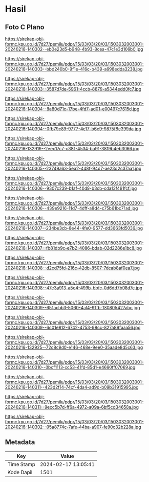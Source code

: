 # Hasil

## Foto C Plano

https://sirekap-obj-formc.kpu.go.id/7d27/pemilu/pdpr/15/03/03/20/03/1503032003001-20240216-140302--eb0e23d5-b948-4b93-8cea-47c1e3d106b0.jpg

https://sirekap-obj-formc.kpu.go.id/7d27/pemilu/pdpr/15/03/03/20/03/1503032003001-20240216-140303--bbd240b0-9f1e-416c-b439-a698edda3238.jpg

https://sirekap-obj-formc.kpu.go.id/7d27/pemilu/pdpr/15/03/03/20/03/1503032003001-20240216-140303--3587d7de-5961-4ccb-8879-a5344edd0fc7.jpg

https://sirekap-obj-formc.kpu.go.id/7d27/pemilu/pdpr/15/03/03/20/03/1503032003001-20240216-140304--8a80d71c-17be-4fd7-ad01-e00497c7615d.jpg

https://sirekap-obj-formc.kpu.go.id/7d27/pemilu/pdpr/15/03/03/20/03/1503032003001-20240216-140304--0fb79c89-9777-4e17-b6e9-9875f8c399da.jpg

https://sirekap-obj-formc.kpu.go.id/7d27/pemilu/pdpr/15/03/03/20/03/1503032003001-20240216-132919--2eec17c7-c381-4534-ba91-3819b4eb3066.jpg

https://sirekap-obj-formc.kpu.go.id/7d27/pemilu/pdpr/15/03/03/20/03/1503032003001-20240216-140305--23749a63-5ea2-448f-94d7-ae23d2c37aa1.jpg

https://sirekap-obj-formc.kpu.go.id/7d27/pemilu/pdpr/15/03/03/20/03/1503032003001-20240216-140306--9307c239-b1af-40d9-b3cb-cda13f491fcf.jpg

https://sirekap-obj-formc.kpu.go.id/7d27/pemilu/pdpr/15/03/03/20/03/1503032003001-20240216-140306--439e9216-11d7-4dff-a8d4-c75b61bc71ad.jpg

https://sirekap-obj-formc.kpu.go.id/7d27/pemilu/pdpr/15/03/03/20/03/1503032003001-20240216-140307--234be3cb-8e44-4fe0-9577-dd3663fd5036.jpg

https://sirekap-obj-formc.kpu.go.id/7d27/pemilu/pdpr/15/03/03/20/03/1503032003001-20240216-140307--fb81db9c-e7b2-4086-bdab-02d2286e1bc8.jpg

https://sirekap-obj-formc.kpu.go.id/7d27/pemilu/pdpr/15/03/03/20/03/1503032003001-20240216-140308--d2cd75fd-216c-42db-8507-7dcab8af0ea7.jpg

https://sirekap-obj-formc.kpu.go.id/7d27/pemilu/pdpr/15/03/03/20/03/1503032003001-20240216-140308--47e3a913-a5e4-499b-bbfc-0d6dd7b08d7c.jpg

https://sirekap-obj-formc.kpu.go.id/7d27/pemilu/pdpr/15/03/03/20/03/1503032003001-20240216-140309--651acbb3-5060-4af4-91fb-180805427abc.jpg

https://sirekap-obj-formc.kpu.go.id/7d27/pemilu/pdpr/15/03/03/20/03/1503032003001-20240216-140309--6c01e812-6742-4753-98cc-827a89faaa56.jpg

https://sirekap-obj-formc.kpu.go.id/7d27/pemilu/pdpr/15/03/03/20/03/1503032003001-20240216-132925--72c8c9d0-e146-468e-9ee0-35aade8d5c63.jpg

https://sirekap-obj-formc.kpu.go.id/7d27/pemilu/pdpr/15/03/03/20/03/1503032003001-20240216-140310--0bcf1113-cc53-41fd-85d1-e4660ff07069.jpg

https://sirekap-obj-formc.kpu.go.id/7d27/pemilu/pdpr/15/03/03/20/03/1503032003001-20240216-140311--423d2f14-74cf-4da4-ad9d-b09b31915995.jpg

https://sirekap-obj-formc.kpu.go.id/7d27/pemilu/pdpr/15/03/03/20/03/1503032003001-20240216-140311--9ecc5b7d-ff6a-4972-a09a-6bf5cd34658a.jpg

https://sirekap-obj-formc.kpu.go.id/7d27/pemilu/pdpr/15/03/03/20/03/1503032003001-20240216-140302--05a8774c-7afe-44ba-a907-fe90c32b228a.jpg


## Metadata

| Key        | Value               |
| ---------- | ------------------- |
| Time Stamp | 2024-02-17 13:05:41 |
| Kode Dapil | 1501                |



